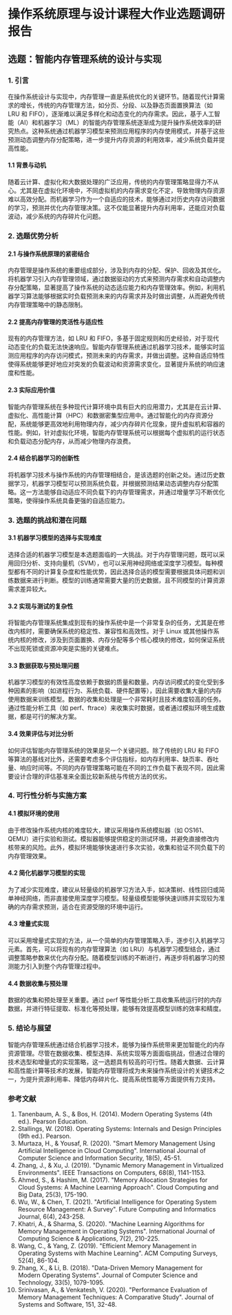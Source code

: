 # 操作系统原理与设计课程大作业选题调研报告
## 选题：智能内存管理系统的设计与实现

### 1. 引言
在操作系统设计与实现中，内存管理一直是系统优化的关键环节。随着现代计算需求的增长，传统的内存管理方法，如分页、分段、以及静态页面置换算法（如 LRU 和 FIFO），逐渐难以满足多样化和动态变化的内存需求。因此，基于人工智能（AI）和机器学习（ML）的智能内存管理系统逐渐成为提升操作系统效率的研究热点。这种系统通过机器学习模型来预测应用程序的内存使用模式，并基于这些预测动态调整内存分配策略，进一步提升内存资源的利用效率，减少系统负载并提高性能。

#### 1.1 背景与动机
随着云计算、虚拟化和大数据处理的广泛应用，传统的内存管理策略显得力不从心。尤其是在虚拟化环境中，不同虚拟机的内存需求变化不定，导致物理内存资源难以高效分配。而机器学习作为一个自适应的技术，能够通过对历史内存访问数据的学习，预测并优化内存管理决策。这不仅能显著提升内存利用率，还能应对负载波动，减少系统的内存碎片化问题。

### 2. 选题优势分析
#### 2.1 与操作系统原理的紧密结合
内存管理是操作系统的重要组成部分，涉及到内存的分配、保护、回收及其优化。将机器学习引入内存管理领域，通过数据驱动的方式来预测内存需求和自动调整内存分配策略，显著提高了操作系统的动态适应能力和内存管理效率。例如，利用机器学习算法能够根据实时负载预测未来的内存需求并及时做出调整，从而避免传统内存管理策略中的静态限制。

#### 2.2 提高内存管理的灵活性与适应性
现有的内存管理方法，如 LRU 和 FIFO，多基于固定规则和历史经验，对于现代动态变化的负载无法快速响应。智能内存管理系统通过机器学习技术，能够实时监测应用程序的内存访问模式，预测未来的内存需求，并做出调整。这种自适应特性使得系统能够更好地应对突发的负载波动和资源需求变化，显著提升系统的响应速度和性能。

#### 2.3 实际应用价值
智能内存管理系统在多种现代计算环境中具有巨大的应用潜力，尤其是在云计算、虚拟化、高性能计算（HPC）和数据密集型应用中。通过智能化的内存资源分配，系统能够更高效地利用物理内存，减少内存碎片化现象，提升虚拟机和容器的性能。例如，针对虚拟化环境，智能内存管理系统可以根据每个虚拟机的运行状态和负载动态分配内存，从而减少物理内存浪费。

#### 2.4 结合机器学习的创新性
将机器学习技术与操作系统的内存管理相结合，是该选题的创新之处。通过历史数据学习，机器学习模型可以预测系统负载，并根据预测结果动态调整内存分配策略。这一方法能够自动适应不同负载下的内存管理需求，并通过增量学习不断优化策略，使得操作系统具备更强的自适应能力。

### 3. 选题的挑战和潜在问题
#### 3.1 机器学习模型的选择与实现难度
选择合适的机器学习模型是本选题面临的一大挑战。对于内存管理问题，既可以采用回归分析、支持向量机（SVM），也可以采用神经网络或深度学习模型。每种模型都有不同的计算复杂度和性能优势，因此选择合适的模型需要根据具体问题和训练数据来进行判断。模型的训练通常需要大量的历史数据，且不同模型的计算资源需求差异较大。

#### 3.2 实现与测试的复杂性
将智能内存管理系统集成到现有的操作系统中是一个非常复杂的任务，尤其是在修改内核时，需要确保系统的稳定性、兼容性和高效性。对于 Linux 或其他操作系统内核的修改，涉及到页面置换、内存分配等多个核心模块的修改，如何保证系统不出现死锁或资源冲突是实施的关键难点。

#### 3.3 数据获取与预处理问题
机器学习模型的有效性高度依赖于数据的质量和数量。内存访问模式的变化受到多种因素的影响（如进程行为、系统负载、硬件配置等），因此需要收集大量的内存使用数据来训练模型。数据的收集和处理是一个非常耗时且技术难度较高的任务。通过性能分析工具（如 perf、ftrace）来收集实时数据，或者通过模拟环境生成数据，都是可行的解决方案。

#### 3.4 效果评估与对比分析
如何评估智能内存管理系统的效果是另一个关键问题。除了传统的 LRU 和 FIFO 等算法的基线对比外，还需要考虑多个评估指标，如内存利用率、缺页率、吞吐量、响应时间等。不同的内存管理策略可能在不同的工作负载下表现不同，因此需要设计合理的评估基准来全面比较新系统与传统方法的优劣。

### 4. 可行性分析与实施方案
#### 4.1 模拟环境的使用
由于修改操作系统内核的难度较大，建议采用操作系统模拟器（如 OS161、QEMU）进行实验和测试。模拟器能够提供稳定的测试环境，并避免直接修改内核带来的风险。此外，模拟环境能够快速进行多次实验，收集和验证不同负载下的内存管理效果。

#### 4.2 简化机器学习模型的实现
为了减少实现难度，建议从轻量级的机器学习方法入手，如决策树、线性回归或简单神经网络，而非直接使用深度学习模型。轻量级模型能够快速训练并实现较为准确的内存需求预测，适合在资源受限的环境中运行。

#### 4.3 增量式实现
可以采用增量式实现的方法，从一个简单的内存管理策略入手，逐步引入机器学习元素。首先，可以将现有的内存管理算法（如 LRU）与机器学习模型结合，通过调整策略参数来优化内存分配。随着模型训练的不断进行，再逐步将机器学习的预测能力引入到整个内存管理过程中。

#### 4.4 数据收集与预处理
数据的收集和预处理至关重要。通过 perf 等性能分析工具收集系统运行时的内存数据，并进行特征提取、标准化等预处理，能够有效提高模型训练的效率和精度。

### 5. 结论与展望
智能内存管理系统通过结合机器学习技术，能够为操作系统带来更加智能化的内存资源管理。尽管在数据收集、模型选择、系统实现等方面面临挑战，但通过合理的技术选型和增量式的实现策略，这一选题具有较高的可行性。随着大数据、云计算和高性能计算等技术的发展，智能内存管理将成为未来操作系统设计的关键技术之一，为提升资源利用率、降低内存碎片化、提高系统性能等方面提供有力支持。

### 参考文献
1. Tanenbaum, A. S., & Bos, H. (2014). Modern Operating Systems (4th ed.). Pearson Education.
2. Stallings, W. (2018). Operating Systems: Internals and Design Principles (9th ed.). Pearson.
3. Murtaza, H., & Yousaf, R. (2020). "Smart Memory Management Using Artificial Intelligence in Cloud Computing". International Journal of Computer Science and Information Security, 18(5), 45-51.
4. Zhang, J., & Xu, J. (2019). "Dynamic Memory Management in Virtualized Environments". IEEE Transactions on Computers, 68(8), 1141-1153.
5. Ahmed, S., & Hashim, M. (2017). "Memory Allocation Strategies for Cloud Systems: A Machine Learning Approach". Cloud Computing and Big Data, 25(3), 175-190.
6. Wu, W., & Chen, T. (2021). "Artificial Intelligence for Operating System Resource Management: A Survey". Future Computing and Informatics Journal, 6(4), 243-258.
7. Khatri, A., & Sharma, S. (2020). "Machine Learning Algorithms for Memory Management in Operating Systems". International Journal of Computing Science & Applications, 7(2), 210-225.
8. Wang, C., & Yang, Z. (2019). "Efficient Memory Management in Operating Systems with Machine Learning". ACM Computing Surveys, 52(4), 86-104.
9. Zhang, X., & Li, B. (2018). "Data-Driven Memory Management for Modern Operating Systems". Journal of Computer Science and Technology, 33(5), 1079-1095.
10. Srinivasan, A., & Venkatesh, V. (2020). "Performance Evaluation of Memory Management Techniques: A Comparative Study". Journal of Systems and Software, 151, 32-48.
